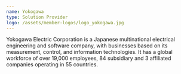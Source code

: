 ```yaml
---
name: Yokogawa
type: Solution Provider
logo: /assets/member-logos/logo_yokogawa.jpg
---
```

 Yokogawa Electric Corporation is a Japanese multinational electrical engineering and software company, with businesses based on its measurement, control, and information technologies. It has a global workforce of over 19,000 employees, 84 subsidiary and 3 affiliated companies operating in 55 countries.